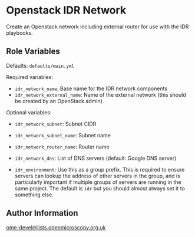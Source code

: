 Openstack IDR Network
=====================

Create an Openstack network including external router for use with the IDR playbooks.


Role Variables
--------------

Defaults: `defaults/main.yml`

Required variables:
- `idr_network_name`: Base name for the IDR network components
- `idr_network_external_name`: Name of the external network (this should be created by an OpenStack admin)

Optional variables:
- `idr_network_subnet`: Subnet CIDR
- `idr_network_subnet_name`: Subnet name
- `idr_network_router_name`: Router name
- `idr_network_dns`: List of DNS servers (default: Google DNS server)

- `idr_environment`: Use this as a group prefix. This is required to ensure servers can lookup the address of other servers in the group, and is particularly important if multiple groups of servers are running in the same project. The default is `idr` but you should almost always set it to something else.


Author Information
------------------

ome-devel@lists.openmicroscopy.org.uk
